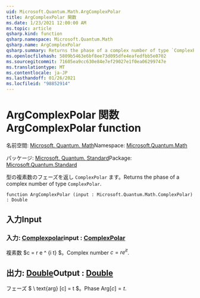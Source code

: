 ```yaml
---
uid: Microsoft.Quantum.Math.ArgComplexPolar
title: ArgComplexPolar 関数
ms.date: 1/23/2021 12:00:00 AM
ms.topic: article
qsharp.kind: function
qsharp.namespace: Microsoft.Quantum.Math
qsharp.name: ArgComplexPolar
qsharp.summary: Returns the phase of a complex number of type `ComplexPolar`.
ms.openlocfilehash: 5809b5463e6bf8ee73d095dfe4eafedfbb5e0702
ms.sourcegitcommit: 71605ea9cc630e84e7ef29027e1f0ea06299747e
ms.translationtype: MT
ms.contentlocale: ja-JP
ms.lasthandoff: 01/26/2021
ms.locfileid: "98852914"
---
```

# <a name="argcomplexpolar-function"></a><span data-ttu-id="2b624-102">ArgComplexPolar 関数</span><span class="sxs-lookup"><span data-stu-id="2b624-102">ArgComplexPolar function</span></span>

<span data-ttu-id="2b624-103">名前空間: [Microsoft. Quantum. Math](xref:Microsoft.Quantum.Math)</span><span class="sxs-lookup"><span data-stu-id="2b624-103">Namespace: [Microsoft.Quantum.Math](xref:Microsoft.Quantum.Math)</span></span>

<span data-ttu-id="2b624-104">パッケージ: [Microsoft. Quantum. Standard](https://nuget.org/packages/Microsoft.Quantum.Standard)</span><span class="sxs-lookup"><span data-stu-id="2b624-104">Package: [Microsoft.Quantum.Standard](https://nuget.org/packages/Microsoft.Quantum.Standard)</span></span>


<span data-ttu-id="2b624-105">型の複素数のフェーズを返し `ComplexPolar` ます。</span><span class="sxs-lookup"><span data-stu-id="2b624-105">Returns the phase of a complex number of type `ComplexPolar`.</span></span>

```qsharp
function ArgComplexPolar (input : Microsoft.Quantum.Math.ComplexPolar) : Double
```


## <a name="input"></a><span data-ttu-id="2b624-106">入力</span><span class="sxs-lookup"><span data-stu-id="2b624-106">Input</span></span>

### <a name="input--complexpolar"></a><span data-ttu-id="2b624-107">入力: [Complexpolar](xref:Microsoft.Quantum.Math.ComplexPolar)</span><span class="sxs-lookup"><span data-stu-id="2b624-107">input : [ComplexPolar](xref:Microsoft.Quantum.Math.ComplexPolar)</span></span>

<span data-ttu-id="2b624-108">複素数 $c = r e ^ {i t} $。</span><span class="sxs-lookup"><span data-stu-id="2b624-108">Complex number $c = r e^{i t}$.</span></span>



## <a name="output--double"></a><span data-ttu-id="2b624-109">出力: [Double](xref:microsoft.quantum.lang-ref.double)</span><span class="sxs-lookup"><span data-stu-id="2b624-109">Output : [Double](xref:microsoft.quantum.lang-ref.double)</span></span>

<span data-ttu-id="2b624-110">フェーズ $ \ text{arg} [c] = t $。</span><span class="sxs-lookup"><span data-stu-id="2b624-110">Phase $\text{Arg}[c] = t$.</span></span>